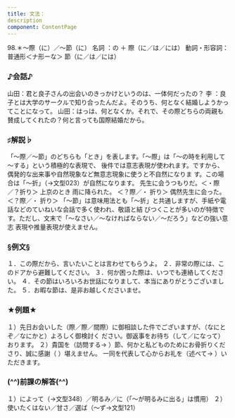 ```yaml
---
title: 文法：
description
component: ContentPage
---
```



98.＊～際（に）／～節（に）
名詞 ：の ＋ 際（に／は／には）
動詞・形容詞：普通形＜ナ形ーな＞ 節（に／は／には）
### ♪会話♪
山田：君と良子さんの出会いのきっかけというのは、一体何だったの？
李 ：良子とは大学のサークルで知り合ったんだよ。そのうち、何となく結婚しようかってことになって。 山田：はっは、何となくか。それで、その際どちらの両親も賛成してくれたの？何と言っても国際結婚だから。
### ♯解説♭
「～際／～節」のどちらも「とき」を表します。「～際」は「～の時を利用して～する」という積極的な表現で、 後件では意志表現が使われます。ですから、偶発的な出来事や自然現象など無意志現象に使うと不自然になりま
す。この場合は「～折」（→文型023）が自然になります。 先生に会うつもりだ。＜・際／？折り＞
上京のとき 雨に降られた。 ＜？際／・ 折り＞
偶然先生に会った。 ＜？際／・ 折り＞ 「～節」は意味用法とも「～折」と共通しますが、手紙や電話などのていねいな会話で多く使われ、敬語と結
びつくことが多いのが特徴です。ただし、文末で「～なさい／～なければならない／～だろう」などの強い意志 表現や推量表現が使えません。
### §例文§
１．この際だから、言いたいことは言わせてもらうよ。
２．非常の際には、このドアから避難してください。
３．何か困った際は、いつでも連絡してください。
４．その節はいろいろお世話になりまして、本当にありがとうございました。
５．お暇な節は、是非お越しくださいませ。
### ★例題★
１）先日お会いした（際／際／間際）に御相談した件でございますが、（なにとぞ／なにかと）よろしく御検討く ださい。御返事をお待ち（して／になって）おります。
２）貴国を（訪問する→ ）節、何かと私どものためにお骨折りくださり、誠に感謝（ ）堪えません。 一同を代表して心からお礼を（述べて→ ）いただきます。
### (^^)前課の解答(^^)
１）によって（→文型348）／明るみ／に（「～が明るみに出る」は慣用）
２）使いたくはない／甘さ／選ば（～ず→文型121）
